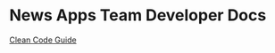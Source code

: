 # News Apps Team Developer Docs
[Clean Code Guide](https://github.com/bbc/news-apps-developer-docs/blob/master/clean-code-guide.md)

